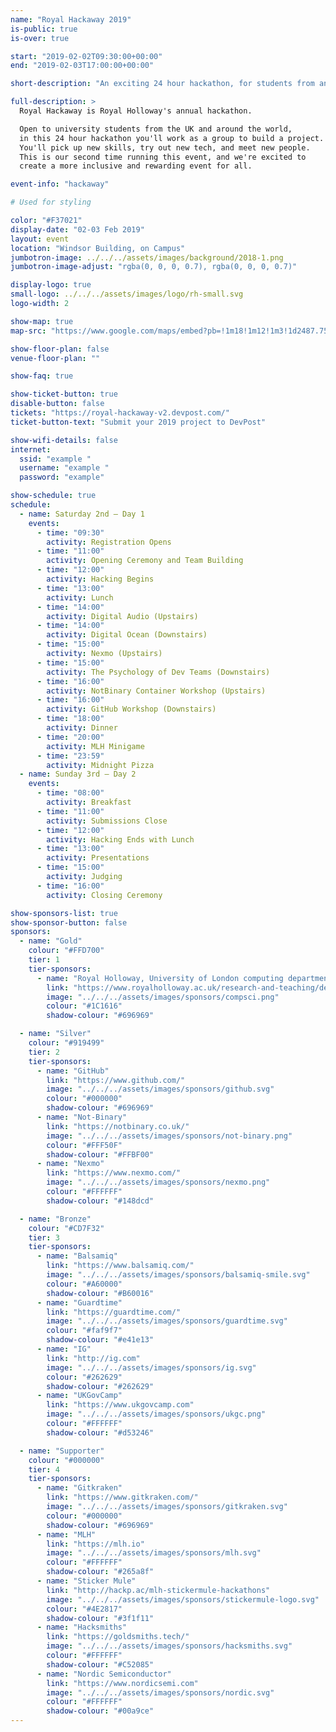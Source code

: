 ```yaml
---
name: "Royal Hackaway 2019"
is-public: true
is-over: true

start: "2019-02-02T09:30:00+00:00"
end: "2019-02-03T17:00:00+00:00"

short-description: "An exciting 24 hour hackathon, for students from any university."

full-description: >
  Royal Hackaway is Royal Holloway's annual hackathon.

  Open to university students from the UK and around the world,
  in this 24 hour hackathon you'll work as a group to build a project.
  You'll pick up new skills, try out new tech, and meet new people.
  This is our second time running this event, and we're excited to
  create a more inclusive and rewarding event for all.

event-info: "hackaway"

# Used for styling

color: "#F37021"
display-date: "02-03 Feb 2019"
layout: event
location: "Windsor Building, on Campus"
jumbotron-image: ../../../assets/images/background/2018-1.png
jumbotron-image-adjust: "rgba(0, 0, 0, 0.7), rgba(0, 0, 0, 0.7)"

display-logo: true
small-logo: ../../../assets/images/logo/rh-small.svg
logo-width: 2

show-map: true
map-src: "https://www.google.com/maps/embed?pb=!1m18!1m12!1m3!1d2487.759701888386!2d-0.5680310838687079!3d51.42584067962183!2m3!1f0!2f0!3f0!3m2!1i1024!2i768!4f13.1!3m3!1m2!1s0x487679fe3dce3113%3A0x47f0f448b19730a3!2sWindsor+Building!5e0!3m2!1sen!2suk!4v1546448505106"

show-floor-plan: false
venue-floor-plan: ""

show-faq: true

show-ticket-button: true
disable-button: false
tickets: "https://royal-hackaway-v2.devpost.com/"
ticket-button-text: "Submit your 2019 project to DevPost"

show-wifi-details: false
internet:
  ssid: "example "
  username: "example "
  password: "example"

show-schedule: true
schedule:
  - name: Saturday 2nd — Day 1
    events:
      - time: "09:30"
        activity: Registration Opens
      - time: "11:00"
        activity: Opening Ceremony and Team Building
      - time: "12:00"
        activity: Hacking Begins
      - time: "13:00"
        activity: Lunch
      - time: "14:00"
        activity: Digital Audio (Upstairs)
      - time: "14:00"
        activity: Digital Ocean (Downstairs)
      - time: "15:00"
        activity: Nexmo (Upstairs)
      - time: "15:00"
        activity: The Psychology of Dev Teams (Downstairs)
      - time: "16:00"
        activity: NotBinary Container Workshop (Upstairs)
      - time: "16:00"
        activity: GitHub Workshop (Downstairs)
      - time: "18:00"
        activity: Dinner
      - time: "20:00"
        activity: MLH Minigame
      - time: "23:59"
        activity: Midnight Pizza
  - name: Sunday 3rd — Day 2
    events:
      - time: "08:00"
        activity: Breakfast
      - time: "11:00"
        activity: Submissions Close
      - time: "12:00"
        activity: Hacking Ends with Lunch
      - time: "13:00"
        activity: Presentations
      - time: "15:00"
        activity: Judging
      - time: "16:00"
        activity: Closing Ceremony

show-sponsors-list: true
show-sponsor-button: false
sponsors:
  - name: "Gold"
    colour: "#FFD700"
    tier: 1
    tier-sponsors:
      - name: "Royal Holloway, University of London computing department"
        link: "https://www.royalholloway.ac.uk/research-and-teaching/departments-and-schools/computer-science/"
        image: "../../../assets/images/sponsors/compsci.png"
        colour: "#1C1616"
        shadow-colour: "#696969"

  - name: "Silver"
    colour: "#919499"
    tier: 2
    tier-sponsors:
      - name: "GitHub"
        link: "https://www.github.com/"
        image: "../../../assets/images/sponsors/github.svg"
        colour: "#000000"
        shadow-colour: "#696969"
      - name: "Not-Binary"
        link: "https://notbinary.co.uk/"
        image: "../../../assets/images/sponsors/not-binary.png"
        colour: "#FFF50F"
        shadow-colour: "#FFBF00"
      - name: "Nexmo"
        link: "https://www.nexmo.com/"
        image: "../../../assets/images/sponsors/nexmo.png"
        colour: "#FFFFFF"
        shadow-colour: "#148dcd"

  - name: "Bronze"
    colour: "#CD7F32"
    tier: 3
    tier-sponsors:
      - name: "Balsamiq"
        link: "https://www.balsamiq.com/"
        image: "../../../assets/images/sponsors/balsamiq-smile.svg"
        colour: "#A60000"
        shadow-colour: "#B60016"
      - name: "Guardtime"
        link: "https://guardtime.com/"
        image: "../../../assets/images/sponsors/guardtime.svg"
        colour: "#faf9f7"
        shadow-colour: "#e41e13"
      - name: "IG"
        link: "http://ig.com"
        image: "../../../assets/images/sponsors/ig.svg"
        colour: "#262629"
        shadow-colour: "#262629"
      - name: "UKGovCamp"
        link: "https://www.ukgovcamp.com"
        image: "../../../assets/images/sponsors/ukgc.png"
        colour: "#FFFFFF"
        shadow-colour: "#d53246"

  - name: "Supporter"
    colour: "#000000"
    tier: 4
    tier-sponsors:
      - name: "Gitkraken"
        link: "https://www.gitkraken.com/"
        image: "../../../assets/images/sponsors/gitkraken.svg"
        colour: "#000000"
        shadow-colour: "#696969"
      - name: "MLH"
        link: "https://mlh.io"
        image: "../../../assets/images/sponsors/mlh.svg"
        colour: "#FFFFFF"
        shadow-colour: "#265a8f"
      - name: "Sticker Mule"
        link: "http://hackp.ac/mlh-stickermule-hackathons"
        image: "../../../assets/images/sponsors/stickermule-logo.svg"
        colour: "#4E2817"
        shadow-colour: "#3f1f11"
      - name: "Hacksmiths"
        link: "https://goldsmiths.tech/"
        image: "../../../assets/images/sponsors/hacksmiths.svg"
        colour: "#FFFFFF"
        shadow-colour: "#C52085"
      - name: "Nordic Semiconductor"
        link: "https://www.nordicsemi.com"
        image: "../../../assets/images/sponsors/nordic.svg"
        colour: "#FFFFFF"
        shadow-colour: "#00a9ce"
---
```

